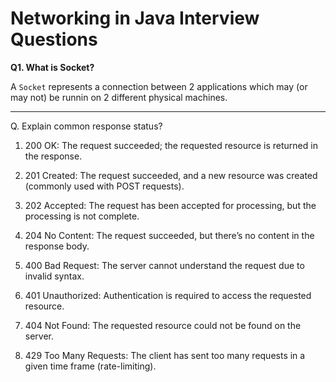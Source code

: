 # Networking in Java Interview Questions

**Q1. What is Socket?**

A `Socket` represents a connection between 2 applications which may (or may not) be runnin on 2 different physical machines.

---

Q. Explain common response status?

1. 200 OK: The request succeeded; the requested resource is returned in the response.

2. 201 Created: The request succeeded, and a new resource was created (commonly used with POST requests).

3. 202 Accepted: The request has been accepted for processing, but the processing is not complete.

4. 204 No Content: The request succeeded, but there’s no content in the response body.

5. 400 Bad Request: The server cannot understand the request due to invalid syntax.

6. 401 Unauthorized: Authentication is required to access the requested resource.

7. 404 Not Found: The requested resource could not be found on the server.

8. 429 Too Many Requests: The client has sent too many requests in a given time frame (rate-limiting).
